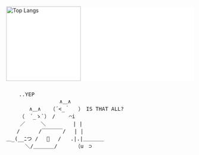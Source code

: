 <p style="display: flex;">
  <p style="display: flex; align-items: center; background: #fff;">
    <img src="https://github-readme-stats.vercel.app/api/top-langs/?username=WaleyChAn&layout=compact" alt="Top Langs"
      style="height: 200px;">
  </p>
  <p
    style="display: flex; flex: 1; align-items: center; background: var(--color-canvas-subtle); margin-left: 10px; border-radius: 10px; overflow: hidden; padding-left: 10px;">
    <pre style="width: 100%;">
    ..YEP
　　　　　 　　　　 ∧＿∧
　　    ∧＿∧   （´<_｀ 　）　IS THAT ALL?
　　　（　´_ゝ`）　/　　 ⌒i
　　 ／　　　＼　 　　　 | |
　　/　　 　/￣￣￣￣/　 | |
＿_(__ﾆつ /　 🍎　 /   .|.|＿＿＿＿
　　　 ＼/＿＿＿＿/　    （u　⊃
</pre>
  </p>
</p>
